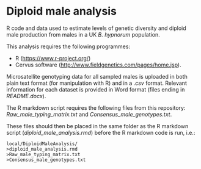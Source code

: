 # Diploid male analysis

R code and data used to estimate levels of genetic diversity and diploid male production from males in a UK _B. hypnorum_ population.

This analysis requires the following programmes:
* R (https://www.r-project.org/)
* Cervus software (http://www.fieldgenetics.com/pages/home.jsp).

Microsatellite genotyping data for all sampled males is uploaded in both plain text format (for manipulation with R) and in a _.csv_ format. Relevant information for each dataset is provided in Word format (files ending in _README.docx_).

The R markdown script requires the following files from this repository: _Raw_male_typing_matrix.txt_ and _Consensus_male_genotypes.txt_.

These files should then be placed in the same folder as the R markdown script (_diploid_male_analysis.rmd_) before the R markdown code is run, i.e.:

    local/DiploidMaleAnalysis/
    >diploid_male_analysis.rmd
    >Raw_male_typing_matrix.txt
    >Consensus_male_genotypes.txt

